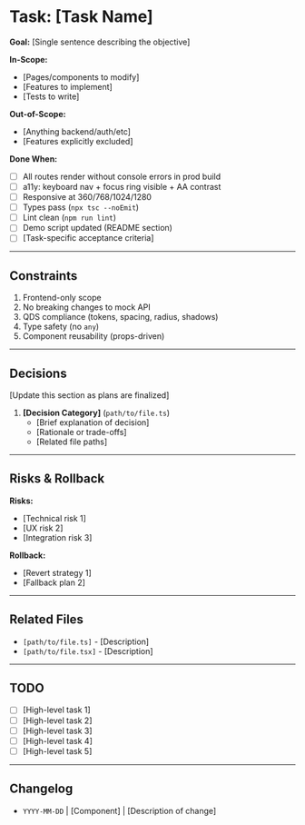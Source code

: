 # Task: [Task Name]

**Goal:** [Single sentence describing the objective]

**In-Scope:**
- [Pages/components to modify]
- [Features to implement]
- [Tests to write]

**Out-of-Scope:**
- [Anything backend/auth/etc]
- [Features explicitly excluded]

**Done When:**
- [ ] All routes render without console errors in prod build
- [ ] a11y: keyboard nav + focus ring visible + AA contrast
- [ ] Responsive at 360/768/1024/1280
- [ ] Types pass (`npx tsc --noEmit`)
- [ ] Lint clean (`npm run lint`)
- [ ] Demo script updated (README section)
- [ ] [Task-specific acceptance criteria]

---

## Constraints

1. Frontend-only scope
2. No breaking changes to mock API
3. QDS compliance (tokens, spacing, radius, shadows)
4. Type safety (no `any`)
5. Component reusability (props-driven)

---

## Decisions

[Update this section as plans are finalized]

1. **[Decision Category]** (`path/to/file.ts`)
   - [Brief explanation of decision]
   - [Rationale or trade-offs]
   - [Related file paths]

---

## Risks & Rollback

**Risks:**
- [Technical risk 1]
- [UX risk 2]
- [Integration risk 3]

**Rollback:**
- [Revert strategy 1]
- [Fallback plan 2]

---

## Related Files

- `[path/to/file.ts]` - [Description]
- `[path/to/file.tsx]` - [Description]

---

## TODO

- [ ] [High-level task 1]
- [ ] [High-level task 2]
- [ ] [High-level task 3]
- [ ] [High-level task 4]
- [ ] [High-level task 5]

---

## Changelog

- `YYYY-MM-DD` | [Component] | [Description of change]
